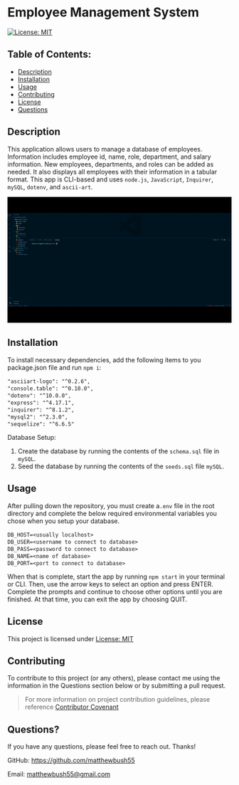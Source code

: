 # Employee Management System

[![License: MIT](https://img.shields.io/badge/License-MIT-yellow.svg)](https://opensource.org/licenses/MIT)

## Table of Contents:

- [Description](#description)
- [Installation](#installation)
- [Usage](#usage)
- [Contributing](#contributing)
- [License](#license)
- [Questions](#questions)

## Description

This application allows users to manage a database of employees. Information includes employee id, name, role, department, and salary information. New employees, departments, and roles can be added as needed. It also displays all employees with their information in a tabular format. This app is CLI-based and uses `node.js`, `JavaScript`, `Inquirer`, `mySQL`, `dotenv`, and `ascii-art`.

![Walkthrough](assets/images/Walkthrough.gif)

## Installation

To install necessary dependencies, add the following items to you package.json file and run `npm i`:

    "asciiart-logo": "^0.2.6",
    "console.table": "^0.10.0",
    "dotenv": "^10.0.0",
    "express": "^4.17.1",
    "inquirer": "^8.1.2",
    "mysql2": "^2.3.0",
    "sequelize": "^6.6.5"

Database Setup:

1. Create the database by running the contents of the `schema.sql` file in `mySQL`.
2. Seed the database by running the contents of the `seeds.sql` file `mySQL`.

## Usage

After pulling down the repository, you must create a`.env` file in the root directory and complete the below required environmental variables you chose when you setup your database.

    DB_HOST=<usually localhost>
    DB_USER=<username to connect to database>
    DB_PASS=<password to connect to database>
    DB_NAME=<name of database>
    DB_PORT=<port to connect to database>

When that is complete, start the app by running `npm start` in your terminal or CLI. Then, use the arrow keys to select an option and press ENTER. Complete the prompts and continue to choose other options until you are finished. At that time, you can exit the app by choosing QUIT.

## License

This project is licensed under [License: MIT](https://opensource.org/licenses/MIT)

## Contributing

To contribute to this project (or any others), please contact me using the information in the Questions section below or by submitting a pull request.

> For more information on project contribution guidelines, please reference [Contributor Covenant](https://www.contributor-covenant.org/)

## Questions?

If you have any questions, please feel free to reach out. Thanks!

GitHub: https://github.com/matthewbush55

Email: matthewbush55@gmail.com
